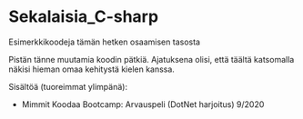 # Sekalaisia_C-sharp
Esimerkkikoodeja tämän hetken osaamisen tasosta

Pistän tänne muutamia koodin pätkiä. Ajatuksena olisi, että täältä katsomalla näkisi hieman omaa kehitystä kielen kanssa.

Sisältöä (tuoreimmat ylimpänä):
- Mimmit Koodaa Bootcamp: Arvauspeli (DotNet harjoitus)  9/2020
